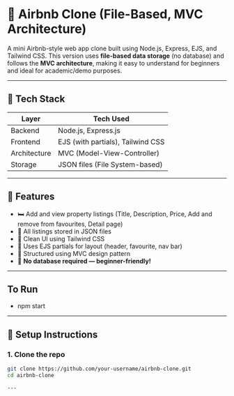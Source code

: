 # 🏡 Airbnb Clone (File-Based, MVC Architecture)

A mini Airbnb-style web app clone built using Node.js, Express, EJS, and Tailwind CSS. This version uses **file-based data storage** (no database) and follows the **MVC architecture**, making it easy to understand for beginners and ideal for academic/demo purposes.

---

## 📂 Tech Stack

| Layer        | Tech Used                         |
|--------------|-----------------------------------|
| Backend      | Node.js, Express.js               |
| Frontend     | EJS (with partials), Tailwind CSS |
| Architecture | MVC (Model-View-Controller)       |
| Storage      | JSON files (File System-based)    |

---

## 🚀 Features

- 🛏️ Add and view property listings (Title, Description, Price, Add and remove from favourites, Detail page)
- 📁 All listings stored in JSON files
- 🎨 Clean UI using Tailwind CSS
- 🧩 Uses EJS partials for layout (header, favourite, nav bar)
- 💼 Structured using MVC design pattern
- 📃 <strong>No database required — beginner-friendly!</strong>

---

## To Run
- npm start

---

## 🔧 Setup Instructions

### 1. Clone the repo
```bash
git clone https://github.com/your-username/airbnb-clone.git
cd airbnb-clone

---


